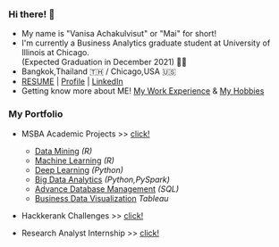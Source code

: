 ### Hi there! 👋 
- My name is "Vanisa Achakulvisut" or "Mai" for short!
- I'm currently a Business Analytics graduate student at University of Illinois at Chicago. </br>
  (Expected Graduation in December 2021) :woman_student: 
- Bangkok,Thailand :thailand: / Chicago,USA :us:
- [RESUME](https://maimaiva.github.io/resume/) | [Profile](https://maivanisa1.wixsite.com/my-profile) | [LinkedIn](https://www.linkedin.com/in/vanisaachakulvisut/)
- Getting know more about ME! [My Work Experience](https://github.com/maimaiva/MyWorkExperience) & [My Hobbies]()

### My Portfolio 
- MSBA Academic Projects >> [click!](https://github.com/maimaiva/academic-projects-msba)
  - [Data Mining](https://github.com/maimaiva/Academic-Projects-MSBA/tree/main/DataMining) _(R)_
  - [Machine Learning](https://github.com/maimaiva/Academic-Projects-MSBA/tree/main/MachineLearning) _(R)_
  - [Deep Learning](https://github.com/maimaiva/Academic-Projects-MSBA/tree/main/DeepLearning) _(Python)_
  - [Big Data Analytics](https://github.com/maimaiva/Academic-Projects-MSBA/tree/main/BigDataAnalytics) _(Python,PySpark)_
  - [Advance Database Management](https://github.com/maimaiva/Academic-Projects-MSBA/tree/main/Advance%20Database%20Management) _(SQL)_
  - [Business Data Visualization]() _Tableau_
 
- Hackkerank Challenges >> [click!](https://github.com/maimaiva/Hackerrank)
- Research Analyst Internship >> [click!](https://github.com/maimaiva/Research-Analyst-Internship)
